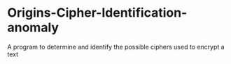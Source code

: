 # Origins-Cipher-Identification-anomaly
A program to determine and identify the possible ciphers used to encrypt a text 
